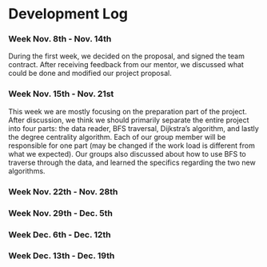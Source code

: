 # Development Log
### Week Nov. 8th - Nov. 14th
  During the first week, we decided on the proposal, and signed the team contract. After receiving feedback from our mentor, we discussed what could be done and modified our project proposal.
### Week Nov. 15th - Nov. 21st
  This week we are mostly focusing on the preparation part of the project. After discussion, we think we should primarily separate the entire project into four parts: the data reader, BFS traversal, Dijkstra’s algorithm, and lastly the degree centrality algorithm. Each of our group member will be responsible for one part (may be changed if the work load is different from what we expected). Our groups also discussed about how to use BFS to traverse through the data, and learned the specifics regarding the two new algorithms.
### Week Nov. 22th - Nov. 28th

### Week Nov. 29th - Dec. 5th

### Week Dec. 6th - Dec. 12th

### Week Dec. 13th - Dec. 19th
